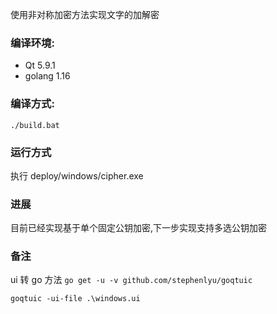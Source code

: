 使用非对称加密方法实现文字的加解密
### 编译环境:
- Qt 5.9.1
- golang 1.16

### 编译方式:
`./build.bat`

### 运行方式
执行 deploy/windows/cipher.exe


### 进展
目前已经实现基于单个固定公钥加密,下一步实现支持多选公钥加密

### 备注
ui 转 go 方法
`go get -u -v github.com/stephenlyu/goqtuic`

`goqtuic -ui-file .\windows.ui`

